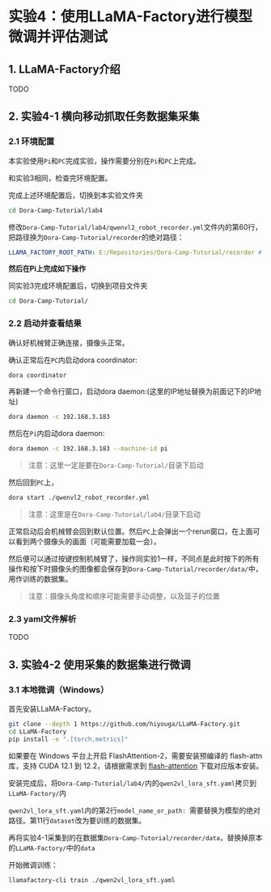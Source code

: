 # 实验4：使用LLaMA-Factory进行模型微调并评估测试

## 1. LLaMA-Factory介绍

TODO

## 2. 实验4-1 横向移动抓取任务数据集采集

### 2.1 环境配置

本实验使用`Pi`和`PC`完成实验，操作需要分别在`Pi`和`PC`上完成。

和实验3相同，检查完环境配置。    

完成上述环境配置后，切换到本实验文件夹

```bash
cd Dora-Camp-Tutorial/lab4
```

修改`Dora-Camp-Tutorial/lab4/qwenvl2_robot_recorder.yml`文件内的第60行，把路径换为`Dora-Camp-Tutorial/recorder`的绝对路径：

```yaml
LLAMA_FACTORY_ROOT_PATH: E:/Repositories/Dora-Camp-Tutorial/recorder # 替换为自己电脑上的路径
```

**然后在Pi上完成如下操作**

同实验3完成环境配置后，切换到项目文件夹

```bash
cd Dora-Camp-Tutorial/
```

### 2.2 启动并查看结果

确认好机械臂正确连接，摄像头正常。

确认正常后在`PC`内启动dora coordinator:

```bash
dora coordinator
```

再新建一个命令行窗口，启动dora daemon:(这里的IP地址替换为前面记下的IP地址)

```bash
dora daemon -c 192.168.3.183
```

然后在`Pi`内启动dora daemon:

```bash
dora daemon -c 192.168.3.183 --machine-id pi
```

> 注意：这里一定是要在`Dora-Camp-Tutorial/`目录下启动

然后回到`PC`上，

```bash
dora start ./qwenvl2_robot_recorder.yml
```

> 注意：这里是在`Dora-Camp-Tutorial/lab4/`目录下启动

正常启动后会机械臂会回到默认位置。然后`PC`上会弹出一个rerun窗口，在上面可以看到两个摄像头的画面（可能需要加载一会）。

然后便可以通过按键控制机械臂了，操作同实验1一样，不同点是此时按下的所有操作和按下时摄像头的图像都会保存到`Dora-Camp-Tutorial/recorder/data/`中，用作训练的数据集。

> 注意：摄像头角度和顺序可能需要手动调整，以及篮子的位置

### 2.3 yaml文件解析

TODO

## 3. 实验4-2 使用采集的数据集进行微调

### 3.1 本地微调（Windows）

首先安装LLaMA-Factory。

```bash
git clone --depth 1 https://github.com/hiyouga/LLaMA-Factory.git
cd LLaMA-Factory
pip install -e ".[torch,metrics]"
```

如果要在 Windows 平台上开启 FlashAttention-2，需要安装预编译的 flash-attn 库，支持 CUDA 12.1 到 12.2，请根据需求到 [flash-attention](https://github.com/bdashore3/flash-attention/releases) 下载对应版本安装。

安装完成后，将`Dora-Camp-Tutorial/lab4/`内的`qwen2vl_lora_sft.yaml`拷贝到`LLaMA-Factory/`内

`qwen2vl_lora_sft.yaml`内的第2行`model_name_or_path: `需要替换为模型的绝对路径。第11行`dataset`改为要训练的数据集。

再将实验4-1采集到的在数据集`Dora-Camp-Tutorial/recorder/data`，替换掉原本的`LLaMA-Factory/`中的`data`

开始微调训练：

```bash
llamafactory-cli train ./qwen2vl_lora_sft.yaml
```



